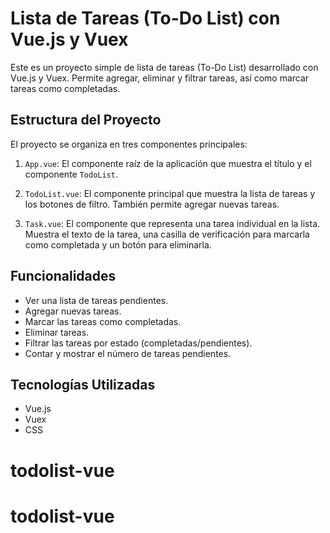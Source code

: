 # Lista de Tareas (To-Do List) con Vue.js y Vuex

Este es un proyecto simple de lista de tareas (To-Do List) desarrollado con Vue.js y Vuex. Permite agregar, eliminar y filtrar tareas, así como marcar tareas como completadas.

## Estructura del Proyecto

El proyecto se organiza en tres componentes principales:

1. `App.vue`: El componente raíz de la aplicación que muestra el título y el componente `TodoList`.

2. `TodoList.vue`: El componente principal que muestra la lista de tareas y los botones de filtro. También permite agregar nuevas tareas.

3. `Task.vue`: El componente que representa una tarea individual en la lista. Muestra el texto de la tarea, una casilla de verificación para marcarla como completada y un botón para eliminarla.

## Funcionalidades

- Ver una lista de tareas pendientes.
- Agregar nuevas tareas.
- Marcar las tareas como completadas.
- Eliminar tareas.
- Filtrar las tareas por estado (completadas/pendientes).
- Contar y mostrar el número de tareas pendientes.

## Tecnologías Utilizadas

- Vue.js
- Vuex
- CSS


# todolist-vue
# todolist-vue
